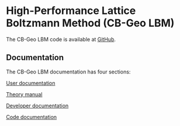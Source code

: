 # High-Performance Lattice Boltzmann Method (CB-Geo LBM)

The CB-Geo LBM code is available at [GitHub](https://github.com/cb-geo/lbm).

## Documentation

The CB-Geo LBM documentation has four sections:

[User documentation](user/about.md)

[Theory manual](theory/about.md)

[Developer documentation](code/overview.md)

[Code documentation](https://cb-geo.github.io/mpm)

